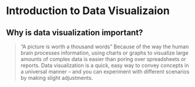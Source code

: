 # Introduction to Data Visualizaion

## Why is data visualization important?
> “A picture is worth a thousand words”
> Because of the way the human brain processes information, using charts or graphs to visualize large amounts of complex data is easier than poring over spreadsheets or reports. Data visualization is a quick, easy way to convey concepts in a universal manner – and you can experiment with different scenarios by making slight adjustments.
